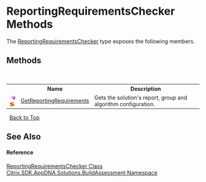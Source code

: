 # ReportingRequirementsChecker Methods
 

The <a href="eb64012c-7314-fc7e-2a2d-fa1133cc62e7">ReportingRequirementsChecker</a> type exposes the following members.


## Methods
&nbsp;<table><tr><th></th><th>Name</th><th>Description</th></tr><tr><td>![Public method](media/pubmethod.gif "Public method")![Static member](media/static.gif "Static member")</td><td><a href="c0aa981d-e515-cfd0-de9b-13824153b6b3">GetReportingRequirements</a></td><td>
Gets the solution's report, group and algorithm configuration.</td></tr></table>&nbsp;
<a href="#reportingrequirementschecker-methods">Back to Top</a>

## See Also


#### Reference
<a href="eb64012c-7314-fc7e-2a2d-fa1133cc62e7">ReportingRequirementsChecker Class</a><br /><a href="853bdb50-ea5c-dc0d-0be0-7254b6c38034">Citrix.SDK.AppDNA.Solutions.BuildAssessment Namespace</a><br />